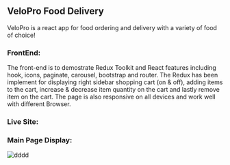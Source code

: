 ## VeloPro Food Delivery

VeloPro is a react app for food ordering and delivery with a variety of food of choice!

### FrontEnd: <br/>
The front-end is to demostrate Redux Toolkit and React features including hook, icons, paginate, carousel, bootstrap and router. The Redux has been implement for displaying right sidebar shopping cart (on & off), adding items to the cart, increase & decrease item quantity on the cart and lastly remove item on the cart. The page is also responsive on all devices and work well with different Browser.

### Live Site:

### Main Page Display:
![dddd](https://user-images.githubusercontent.com/15988182/224137008-a0fa5214-6940-415d-bb53-8740d66da607.JPG)
